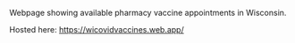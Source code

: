 Webpage showing available pharmacy vaccine appointments in Wisconsin.

Hosted here: https://wicovidvaccines.web.app/
